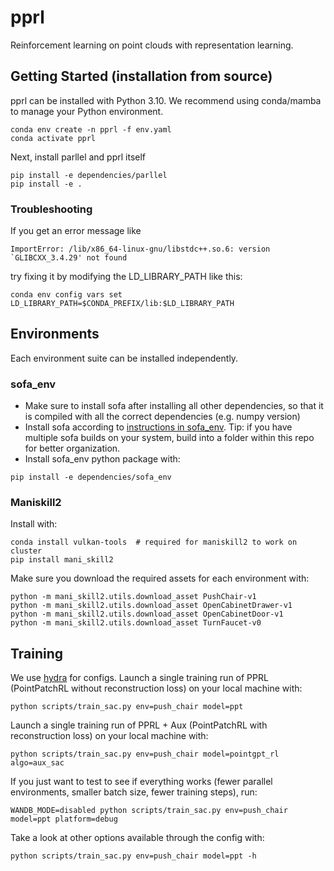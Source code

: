 # pprl

Reinforcement learning on point clouds with representation learning.

## Getting Started (installation from source)

pprl can be installed with Python 3.10. We recommend using conda/mamba to manage your Python environment.

```
conda env create -n pprl -f env.yaml
conda activate pprl
```

Next, install parllel and pprl itself
```
pip install -e dependencies/parllel
pip install -e .
```

### Troubleshooting

If you get an error message like

```
ImportError: /lib/x86_64-linux-gnu/libstdc++.so.6: version `GLIBCXX_3.4.29' not found
```

try fixing it by modifying the LD_LIBRARY_PATH like this:

```
conda env config vars set LD_LIBRARY_PATH=$CONDA_PREFIX/lib:$LD_LIBRARY_PATH
```

## Environments

Each environment suite can be installed independently.

### sofa_env

- Make sure to install sofa after installing all other dependencies, so that it is compiled with all the correct dependencies (e.g. numpy version)
- Install sofa according to [instructions in sofa_env](https://github.com/balazsgyenes/sofa_env/blob/main/docs/source/setting_up_sofa.rst). Tip: if you have multiple sofa builds on your system, build into a folder within this repo for better organization.
- Install sofa_env python package with:
```
pip install -e dependencies/sofa_env
```

### Maniskill2

Install with:
```
conda install vulkan-tools  # required for maniskill2 to work on cluster
pip install mani_skill2
```

Make sure you download the required assets for each environment with:
```
python -m mani_skill2.utils.download_asset PushChair-v1
python -m mani_skill2.utils.download_asset OpenCabinetDrawer-v1
python -m mani_skill2.utils.download_asset OpenCabinetDoor-v1
python -m mani_skill2.utils.download_asset TurnFaucet-v0
```

## Training

We use [hydra](https://hydra.cc/docs/intro/) for configs.
Launch a single training run of PPRL (PointPatchRL without reconstruction loss) on your local machine with:
```
python scripts/train_sac.py env=push_chair model=ppt
```

Launch a single training run of PPRL + Aux (PointPatchRL with reconstruction loss) on your local machine with:
```
python scripts/train_sac.py env=push_chair model=pointgpt_rl algo=aux_sac
```


If you just want to test to see if everything works (fewer parallel environments, smaller batch size, fewer training steps), run:
```
WANDB_MODE=disabled python scripts/train_sac.py env=push_chair model=ppt platform=debug
```

Take a look at other options available through the config with:
```
python scripts/train_sac.py env=push_chair model=ppt -h
```
